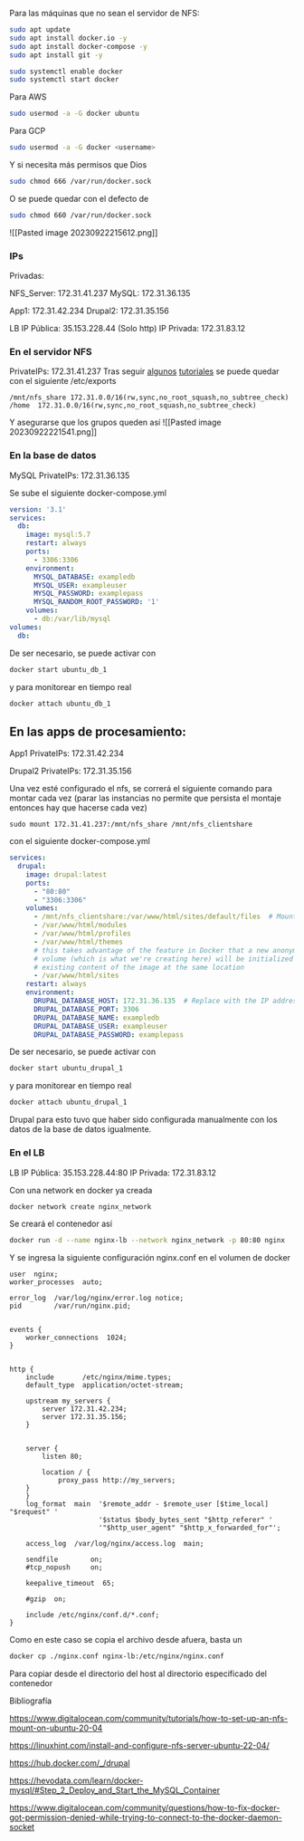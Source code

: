 Para las máquinas que no sean el servidor de NFS:
```sh
sudo apt update
sudo apt install docker.io -y
sudo apt install docker-compose -y
sudo apt install git -y

sudo systemctl enable docker
sudo systemctl start docker
```

Para AWS
```sh
sudo usermod -a -G docker ubuntu 
```
Para GCP
```sh
sudo usermod -a -G docker <username>
```

Y si necesita más permisos que Dios
```sh
sudo chmod 666 /var/run/docker.sock
```

O se puede quedar con el defecto de
```sh
sudo chmod 660 /var/run/docker.sock
```

![[Pasted image 20230922215612.png]]
### IPs
Privadas:

NFS_Server: 172.31.41.237 
MySQL: 172.31.36.135

App1: 172.31.42.234
Drupal2: 172.31.35.156

LB
IP Pública: 35.153.228.44
(Solo http)
IP Privada: 172.31.83.12

### En el servidor NFS
PrivateIPs: 172.31.41.237
Tras seguir [algunos](https://www.digitalocean.com/community/tutorials/how-to-set-up-an-nfs-mount-on-ubuntu-20-04) [tutoriales](https://linuxhint.com/install-and-configure-nfs-server-ubuntu-22-04/) se puede quedar con el siguiente /etc/exports

```/etc/exports
/mnt/nfs_share 172.31.0.0/16(rw,sync,no_root_squash,no_subtree_check)
/home  172.31.0.0/16(rw,sync,no_root_squash,no_subtree_check)
```

Y asegurarse que los grupos queden así 
![[Pasted image 20230922221541.png]]
### En la base de datos
MySQL
PrivateIPs: 172.31.36.135


Se sube el siguiente docker-compose.yml
```yml
version: '3.1'
services:
  db:
    image: mysql:5.7
    restart: always
    ports:
      - 3306:3306 
    environment:
      MYSQL_DATABASE: exampledb
      MYSQL_USER: exampleuser
      MYSQL_PASSWORD: examplepass
      MYSQL_RANDOM_ROOT_PASSWORD: '1'
    volumes:
      - db:/var/lib/mysql
volumes:
  db:
```

De ser necesario, se puede activar con
```sh
docker start ubuntu_db_1
```
y para monitorear en tiempo real
```sh
docker attach ubuntu_db_1
```


## En las apps de procesamiento:

App1
PrivateIPs: 172.31.42.234

Drupal2
PrivateIPs: 172.31.35.156


Una vez esté configurado el nfs, se correrá el siguiente comando para montar cada vez (parar las instancias no permite que persista el montaje entonces hay que hacerse cada vez)

`sudo mount 172.31.41.237:/mnt/nfs_share /mnt/nfs_clientshare`


con el siguiente docker-compose.yml

```yml 
services:
  drupal:
    image: drupal:latest
    ports:
      - "80:80"
      - "3306:3306"
    volumes:
      - /mnt/nfs_clientshare:/var/www/html/sites/default/files  # Mount the NFS share here for Drupal files
      - /var/www/html/modules
      - /var/www/html/profiles
      - /var/www/html/themes
      # this takes advantage of the feature in Docker that a new anonymous
      # volume (which is what we're creating here) will be initialized with the
      # existing content of the image at the same location
      - /var/www/html/sites
    restart: always
    environment:
      DRUPAL_DATABASE_HOST: 172.31.36.135  # Replace with the IP address or hostname of your MySQL client (Machine C)
      DRUPAL_DATABASE_PORT: 3306
      DRUPAL_DATABASE_NAME: exampledb
      DRUPAL_DATABASE_USER: exampleuser
      DRUPAL_DATABASE_PASSWORD: examplepass
```
De ser necesario, se puede activar con
```sh
docker start ubuntu_drupal_1
```
y para monitorear en tiempo real
```sh
docker attach ubuntu_drupal_1
```

Drupal para esto tuvo que haber sido configurada manualmente con los datos de la base de datos igualmente.

### En el LB
LB
IP Pública: 
35.153.228.44:80
IP Privada:
172.31.83.12

Con una network en docker ya creada
```sh
docker network create nginx_network
```
Se creará el contenedor así
```sh
docker run -d --name nginx-lb --network nginx_network -p 80:80 nginx

```

Y se ingresa la siguiente configuración nginx.conf en el volumen de docker
```nginx
user  nginx;
worker_processes  auto;

error_log  /var/log/nginx/error.log notice;
pid        /var/run/nginx.pid;


events {
    worker_connections  1024;
}


http {
    include       /etc/nginx/mime.types;
    default_type  application/octet-stream;

    upstream my_servers {
        server 172.31.42.234;
        server 172.31.35.156;
    }


    server {
        listen 80;

        location / {
            proxy_pass http://my_servers;
    }
    }
    log_format  main  '$remote_addr - $remote_user [$time_local] "$request" '
                      '$status $body_bytes_sent "$http_referer" '
                      '"$http_user_agent" "$http_x_forwarded_for"';

    access_log  /var/log/nginx/access.log  main;

    sendfile        on;
    #tcp_nopush     on;
      
    keepalive_timeout  65;

    #gzip  on;

    include /etc/nginx/conf.d/*.conf;
}
```

Como en este caso se copia el archivo desde afuera, basta un 
```sh
docker cp ./nginx.conf nginx-lb:/etc/nginx/nginx.conf
```
Para copiar desde el directorio del host al directorio especificado del contenedor

Bibliografía

https://www.digitalocean.com/community/tutorials/how-to-set-up-an-nfs-mount-on-ubuntu-20-04

https://linuxhint.com/install-and-configure-nfs-server-ubuntu-22-04/

https://hub.docker.com/_/drupal

https://hevodata.com/learn/docker-mysql/#Step_2_Deploy_and_Start_the_MySQL_Container

https://www.digitalocean.com/community/questions/how-to-fix-docker-got-permission-denied-while-trying-to-connect-to-the-docker-daemon-socket

